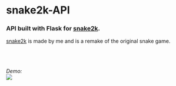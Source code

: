 # snake2k-API 

### API built with Flask for <a href="http://206.189.191.252/">snake2k</a>.

<a href="http://206.189.191.252/">snake2k</a> is made by me and is a remake of the original snake game.   
</br>
</br>
</br>

_Demo:_
</br>
<img src="http://206.189.191.252/demo.gif" />
